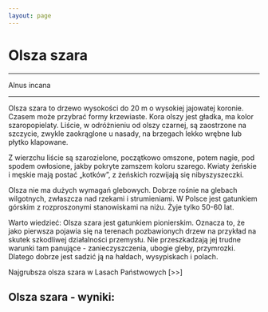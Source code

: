 ```yaml
---
layout: page
---
```


# Olsza szara

---
Alnus incana

---
Olsza szara to drzewo wysokości do 20 m o wysokiej jajowatej koronie. Czasem może przybrać formy krzewiaste. Kora olszy jest gładka, ma kolor szaropopielaty. Liście, w odróżnieniu od olszy czarnej, są zaostrzone na szczycie, zwykle zaokrąglone u nasady, na brzegach lekko wrębne lub płytko klapowane.

Z wierzchu liście są szarozielone, początkowo omszone, potem nagie, pod spodem owłosione, jakby pokryte zamszem koloru szarego. Kwiaty żeńskie i męskie mają postać „kotków”, z żeńskich rozwijają się nibyszyszeczki.

Olsza nie ma dużych wymagań glebowych. Dobrze rośnie na glebach wilgotnych, zwłaszcza nad rzekami i strumieniami. W Polsce jest gatunkiem górskim z rozproszonymi stanowiskami na niżu. Żyje tylko 50-60 lat.

Warto wiedzieć: Olsza szara jest gatunkiem pionierskim. Oznacza to, że jako pierwsza pojawia się na terenach pozbawionych drzew na przykład na skutek szkodliwej działalności przemysłu. Nie przeszkadzają jej trudne warunki tam panujące - zanieczyszczenia, ubogie gleby, przymrozki. Dlatego dobrze jest sadzić ją na hałdach, wysypiskach i polach.

Najgrubsza olsza szara w Lasach Państwowych [>>]

## Olsza szara - wyniki:
